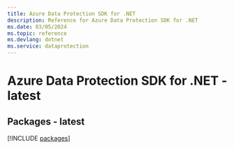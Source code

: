 ```yaml
---
title: Azure Data Protection SDK for .NET
description: Reference for Azure Data Protection SDK for .NET
ms.date: 03/05/2024
ms.topic: reference
ms.devlang: dotnet
ms.service: dataprotection
---
```

# Azure Data Protection SDK for .NET - latest
## Packages - latest
[!INCLUDE [packages](data-protection-index.md)]